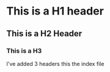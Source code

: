 # This is a H1 header
## This is a H2 Header
### This is a H3
I've added 3 headers this the index file
